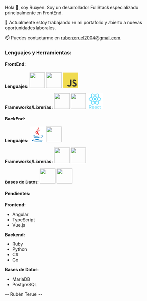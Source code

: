 Hola 👋, soy Ruxyen. Soy un desarrollador FullStack especializado principalmente en FrontEnd.

🔭 Actualmente estoy trabajando en mi portafolio y abierto a nuevas oportunidades laborales.

📫 Puedes contactarme en rubenteruel2004@gmail.com.

### Lenguajes y Herramientas:

#### FrontEnd:

**Lenguajes:**
<img src="https://serprogramador.com.ar/wp-content/uploads/2018/09/Html5_diseno_web-1.png" width="50" height="50"> <img src="https://cdn.pixabay.com/photo/2017/08/05/11/16/logo-2582747_960_720.png" width="50" height="50"> <img src="https://raw.githubusercontent.com/devicons/devicon/master/icons/javascript/javascript-original.svg" width="50" height="50">

**Frameworks/Librerías:**
<img src="https://uxwing.com/wp-content/themes/uxwing/download/brands-and-social-media/bootstrap-5-logo-icon.png" width="50" height="50"> <img src="https://camo.githubusercontent.com/f32e9cca1f0df0138a8f536217daa54ad21b6913642422f32e3c5c623f3a06b9/68747470733a2f2f7777772e766563746f726c6f676f2e7a6f6e652f6c6f676f732f6669676d612f6669676d612d69636f6e2e737667" width="50" height="50"> <img src="https://raw.githubusercontent.com/devicons/devicon/master/icons/react/react-original-wordmark.svg" width="50" height="50">

#### BackEnd:

**Lenguajes:**
<img src="https://raw.githubusercontent.com/devicons/devicon/master/icons/java/java-original.svg" width="50" height="50"> <img src="https://static-00.iconduck.com/assets.00/php-icon-2048x2048-zjxns1zh.png" width="50" height="50">

**Frameworks/Librerías:**
<img src="https://ajeetchaulagain.com/static/7cb4af597964b0911fe71cb2f8148d64/87351/express-js.png" width="50" height="50"> <img src="https://cdn-icons-png.flaticon.com/512/919/919825.png" width="50" height="50">

**Bases de Datos:**
<img src="https://www.poolsawat.com/wp-content/uploads/2015/07/mongodb.png" width="50" height="50"> <img src="https://camo.githubusercontent.com/fcafa5ebc1f5f789ae7d012a3ecd8fe7bda49516591caf7c37698f764165d880/68747470733a2f2f7777772e766563746f726c6f676f2e7a6f6e652f6c6f676f732f6769742d73636d2f6769742d73636d2d69636f6e2e737667" width="50" height="50">

#### Pendientes:

**Frontend:**
- Angular
- TypeScript
- Vue.js

**Backend:**
- Ruby
- Python
- C#
- Go

**Bases de Datos:**
- MariaDB
- PostgreSQL

-- Rubén Teruel --

